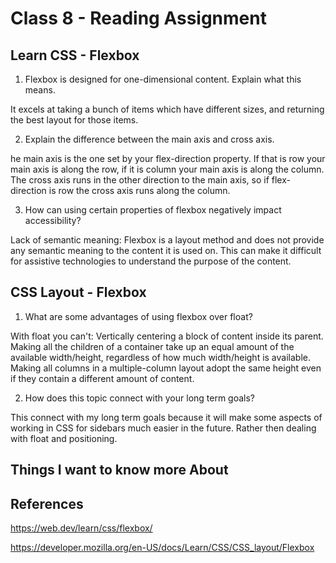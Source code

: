 # Class 8 - Reading Assignment

## Learn CSS - Flexbox

1. Flexbox is designed for one-dimensional content. Explain what this means.

It excels at taking a bunch of items which have different sizes, and returning the best layout for those items.

2. Explain the difference between the main axis and cross axis.

he main axis is the one set by your flex-direction property. If that is row your main axis is along the row, if it is column your main axis is along the column. The cross axis runs in the other direction to the main axis, so if flex-direction is row the cross axis runs along the column.


3. How can using certain properties of flexbox negatively impact accessibility?

Lack of semantic meaning: Flexbox is a layout method and does not provide any semantic meaning to the content it is used on. This can make it difficult for assistive technologies to understand the purpose of the content.

## CSS Layout - Flexbox

1. What are some advantages of using flexbox over float?

With float you can't: Vertically centering a block of content inside its parent.
Making all the children of a container take up an equal amount of the available width/height, regardless of how much width/height is available.
Making all columns in a multiple-column layout adopt the same height even if they contain a different amount of content.

2. How does this topic connect with your long term goals?

This connect with my long term goals because it will make some aspects of working in CSS for sidebars much easier in the future. Rather then dealing with float and positioning.


## Things I want to know more About

## References

https://web.dev/learn/css/flexbox/

https://developer.mozilla.org/en-US/docs/Learn/CSS/CSS_layout/Flexbox
